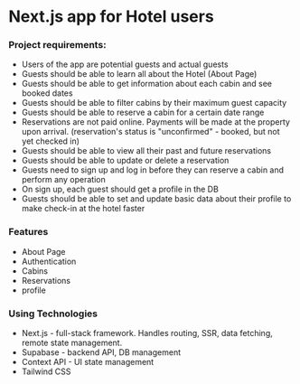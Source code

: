 # Next.js app for Hotel users

### Project requirements:
- Users of the app are potential guests and actual guests
- Guests should be able to learn all about the Hotel (About Page)
- Guests should be able to get information about each cabin and see booked dates
- Guests should be able to filter cabins by their maximum guest capacity
- Guests should be able to reserve a cabin for a certain date range
- Reservations are not paid online. Payments will be made at the property upon arrival. (reservation's status is "unconfirmed" - booked, but not yet checked in)
- Guests should be able to view all their past and future reservations
- Guests should be able to update or delete a reservation
- Guests need to sign up and log in before they can reserve a cabin and perform any operation
- On sign up, each guest should get a profile in the DB
- Guests should be able to set and update basic data about their profile to make check-in at the hotel faster

### Features
- About Page
- Authentication
- Cabins
- Reservations
- profile

### Using Technologies
- Next.js - full-stack framework. Handles routing, SSR, data fetching, remote state management.
- Supabase - backend API, DB management
- Context API - UI state management
- Tailwind CSS


